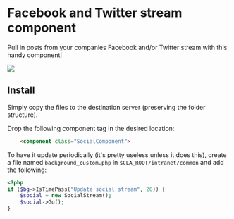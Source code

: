 Facebook and Twitter stream component
==========

Pull in posts from your companies Facebook and/or Twitter stream with this handy component!

[![](https://raw.github.com/Claromentis/cla-cmp-fb-tweet/master/screenshot.png)](https://raw.github.com/Claromentis/FBTweetComponent/master/screenshot.png)

Install
---
Simply copy the files to the destination server (preserving the folder structure).

Drop the following component tag in the desired location:

```html
    <component class="SocialComponent">
```

To have it update periodically (it's pretty useless unless it does this), create a file named `background_custom.php` in `$CLA_ROOT/intranet/common` and add the following:

```php
<?php
if ($bg->IsTimePass("Update social stream", 20)) {
	$social = new SocialStream();
	$social->Go();
}
```